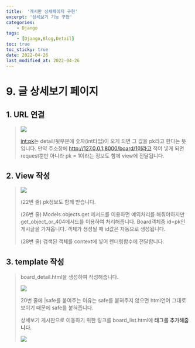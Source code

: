 ```yaml
---
title:  '게시판 상세페이지 구현' 
excerpt: '상세보기 기능 구현' 
categories: 
    - Django 
tags:
    - [Django,Blog,Detail]
toc: true
toc_sticky: true
date: 2022-04-26
last_modified_at: 2022-04-26
---
```

# 9. 글 상세보기 페이지

## 1. URL 연결

> ![](https://img1.daumcdn.net/thumb/R1280x0/?scode=mtistory2&fname=https%3A%2F%2Fblog.kakaocdn.net%2Fdn%2FcDE5su%2FbtqTEMgxq9I%2FqSgfqrDjTLkRFdatoKKX2k%2Fimg.png)
>
> <int:pk>는 detail/뒷부분에 숫자(int타입)이 오게 되면 그 값을 pk라고 한다는 뜻입니다. 만약 주소창에 http://127.0.0.1:8000/board/1이라고 적어 넣게 되면 request뿐만 아니라 pk = 1이라는 정보도 함께 view에 전달됩니다.

## 2. View 작성

> ![](https://img1.daumcdn.net/thumb/R1280x0/?scode=mtistory2&fname=https%3A%2F%2Fblog.kakaocdn.net%2Fdn%2Fyl4Em%2FbtqTvRqhVyB%2FkukfHRbH2pamQ7K1ZT8PI1%2Fimg.png)
>
> (22번 줄) pk정보도 함께 받습니다.
>
> (26번 줄) Models.objects.get 메서드를 이용하면 예외처리를 해줘야하지만 get_object_or_404메서드를 이용하여 처리해줍니다. Board객체중 id=pk인 게시글을 가져옵니다. 객체가 생성될 때 id값은 자동으로 생성됩니다.
>
> (28번 줄) 검색된 객체를 context에 넣어 렌더링함수에 전달합니다.

## 3. template 작성

> board_detail.html을 생성하여 작성해줍니다.
>
> ![](https://img1.daumcdn.net/thumb/R1280x0/?scode=mtistory2&fname=https%3A%2F%2Fblog.kakaocdn.net%2Fdn%2FkPFxz%2FbtqTwWdTInc%2FwSC5avuaBawFGWoCTJhdlK%2Fimg.png)
>
> 20번 줄에 |safe를 붙여주는 이유는 safe를 붙혀주지 않으면 html언어 그대로 보이기 때문에 safe를 붙혀줍니다.
>
> 상세보기 게시판으로 이동하기 위한 링크를 board_list.html에 <a>태그를 추가해줍니다.
>
> ![](https://img1.daumcdn.net/thumb/R1280x0/?scode=mtistory2&fname=https%3A%2F%2Fblog.kakaocdn.net%2Fdn%2FeswMKh%2FbtqTENGymIR%2Ffm1CW6GcgfqyKTdN3GB9t0%2Fimg.png)